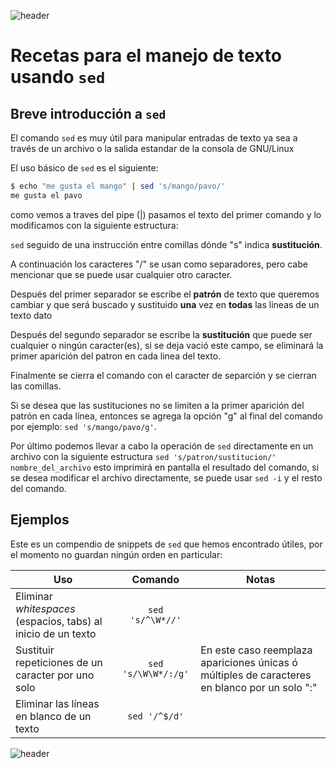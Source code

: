 
![header](/Tutoriales-IFC/assets/header.png)











# Recetas para el manejo de texto usando `sed`

## Breve introducción a `sed`
El comando `sed` es muy útil para manipular entradas de texto ya sea a través de un archivo o la salida estandar de la consola de GNU/Linux

El uso básico de `sed` es el siguiente: 

```Bash
$ echo "me gusta el mango" | sed 's/mango/pavo/'
me gusta el pavo
```
como vemos a traves del pipe (|) pasamos el texto del primer comando y lo modificamos con la siguiente estructura: 

`sed` seguido de una instrucción entre comillas dónde "s" indica **sustitución**.

A continuación los caracteres "/" se usan como separadores, pero cabe mencionar que se puede usar cualquier otro caracter. 

Después del primer separador se escribe el **patrón** de texto que queremos cambiar y que será buscado y sustituido **una** vez en **todas** las lineas de un texto dato

Después del segundo separador se escribe la **sustitución** que puede ser cualquier o ningún caracter(es), si se deja vació este campo, se eliminará la primer aparición del patron en cada linea del texto.

Finalmente se cierra el comando con el caracter de separción y se cierran las comillas.

Si se desea que las sustituciones no se limiten a la primer aparición del patrón en cada línea, entonces se agrega la opción "g" al final del comando por ejemplo: `sed 's/mango/pavo/g'`.

Por último podemos llevar a cabo la operación de `sed` directamente en un archivo con la siguiente estructura `sed 's/patron/sustitucion/' nombre_del_archivo` esto imprimirá en pantalla el resultado del comando, si se desea modificar el archivo directamente, se puede usar `sed -i` y el resto del comando. 

## Ejemplos
Este es un compendio de snippets de `sed` que hemos encontrado útiles, por el momento no guardan ningún orden en particular:

|Uso| Comando | Notas |
|--------------------------------------------|:---:|----|
|Eliminar *whitespaces* (espacios, tabs) al inicio de un texto | `sed 's/^\W*//'`||
|Sustituir repeticiones de un caracter por uno solo |`sed 's/\W\W*/:/g'`| En este caso reemplaza apariciones únicas ó múltiples de caracteres en blanco por un solo ":" |
|Eliminar las líneas en blanco de un texto | `sed '/^$/d'`||











![header](/Tutoriales-IFC/assets/header.png)

